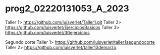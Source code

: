 # prog2_02220131053_A_2023
Taller 1> https://github.com/luisverlet/Taller1.git
Taller 2> https://github.com/luisverlet/EjerciciosBasicos
Taller 3> https://github.com/luisverlet/30ejercicios

Segundo corte
Taller 1> https://github.com/luisverlet/taller1segundocorte
Taller 2> https://github.com/luisverlet/taller13demarzo
